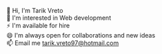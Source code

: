👋 Hi, I'm Tarik Vreto <br>
🌱 I'm interested in Web development <br>
⚡ I'm available for hire <br>
😄 I'm always open for collaborations and new ideas <br>
📫 Email me tarik.vreto97@hotmail.com

<!--
**itstare/itstare** is a ✨ _special_ ✨ repository because its `README.md` (this file) appears on your GitHub profile.

Here are some ideas to get you started:

- 🔭 I’m currently working on ...
- 🌱 I’m currently learning ...
- 👯 I’m looking to collaborate on ...
- 🤔 I’m looking for help with ...
- 💬 Ask me about ...
- 📫 How to reach me: ...
- 😄 Pronouns: ...
- ⚡ Fun fact: ...
-->
